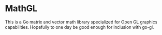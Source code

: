 MathGL
======

This is a Go matrix and vector math library specialized for Open GL graphics capabilities. Hopefully to one day be good enough for inclusion with go-gl.